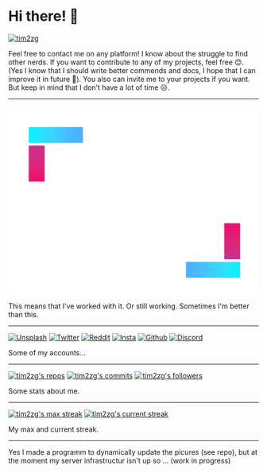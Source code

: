 # Hi there! 👋

[![tim2zg](https://img.tim2zg.me/main)](https://github.com/tim2zg)

Feel free to contact me on any platform! I know about the struggle to find other nerds. If you want to contribute to any of my projects, feel free 😊. (Yes I know that I should write better commends and docs, I hope that I can improve it in future 🤔). You also can invite me to your projects if you want. But keep in mind that I don’t have a lot of time 😒. 

---

[![tim2zg](https://github.com/tim2zg/tim2zg/raw/main/asdf.png)](https://github.com/tim2zg)

This means that I’ve worked with it. Or still working. Sometimes I'm better than this. 

---


[![Unsplash](https://img.tim2zg.me/unsplash)](https://unsplash.com/@tim2zg)
[![Twitter](https://img.tim2zg.me/twitter)](https://twitter.com/tim2zg)
[![Reddit](https://img.tim2zg.me/reddit)](https://www.reddit.com/user/tim2zg)
[![Insta](https://img.tim2zg.me/insta)](https://www.instagram.com/tim2zg/)
[![Github](https://img.tim2zg.me/github)](https://github.com/tim2zg)
[![Discord](https://img.tim2zg.me/discord)](https://discord.com/users/538619414858301443)

Some of my accounts...

---

[![tim2zg's repos](https://img.tim2zg.me/userrepos)](https://github.com/tim2zg)
[![tim2zg's commits](https://img.tim2zg.me/contributes)](https://github.com/tim2zg)
[![tim2zg's followers](https://img.tim2zg.me/followers)](https://github.com/tim2zg)

Some stats about me.

---


[![tim2zg's max streak](https://img.tim2zg.me/streak)](https://github.com/tim2zg)
[![tim2zg's current streak](https://img.tim2zg.me/streaklong)](https://github.com/tim2zg)

My max and current streak.

---

Yes I made a programm to dynamically update the picures (see repo), but at the moment my server infrastructur isn't up so ... (work in progress)
